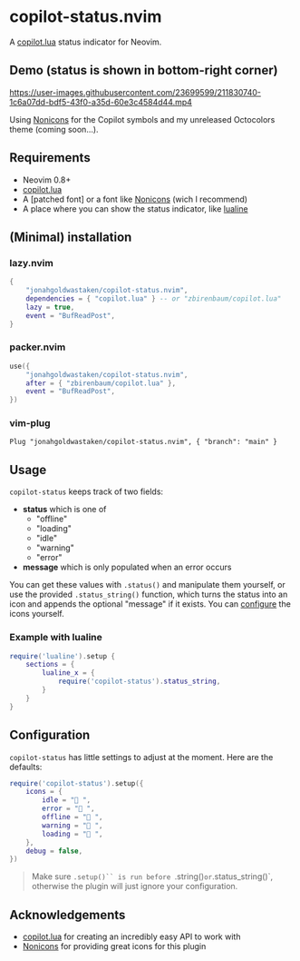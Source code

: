 # copilot-status.nvim

A [copilot.lua][copilot] status indicator for Neovim.

## Demo (status is shown in bottom-right corner)

https://user-images.githubusercontent.com/23699599/211830740-1c6a07dd-bdf5-43f0-a35d-60e3c4584d44.mp4

Using [Nonicons][nonicons] for the Copilot symbols and my unreleased Octocolors theme (coming soon...).

## Requirements

- Neovim 0.8+
- [copilot.lua][copilot]
- A [patched font] or a font like [Nonicons][nonicons] (wich I recommend)
- A place where you can show the status indicator, like [lualine][lualine]

## (Minimal) installation

### lazy.nvim

```lua
{
	"jonahgoldwastaken/copilot-status.nvim",
	dependencies = { "copilot.lua" } -- or "zbirenbaum/copilot.lua"
	lazy = true,
	event = "BufReadPost",
}
```

### packer.nvim

```lua
use({
	"jonahgoldwastaken/copilot-status.nvim",
	after = { "zbirenbaum/copilot.lua" },
	event = "BufReadPost",
})
```

### vim-plug

```vim
Plug "jonahgoldwastaken/copilot-status.nvim", { "branch": "main" }
```

## Usage

`copilot-status` keeps track of two fields:

- **status** which is one of
	- "offline"
	- "loading"
	- "idle"
	- "warning"
	- "error"
- **message** which is only populated when an error occurs

You can get these values with `.status()` and manipulate them yourself, or use the provided `.status_string()` function, which turns the status into an icon and appends the optional "message" if it exists. You can [configure](#configuration) the icons yourself.

### Example with lualine

```lua
require('lualine').setup {
	sections = {
		lualine_x = {
			require('copilot-status').status_string,
		}
	}
}
```

## Configuration

`copilot-status` has little settings to adjust at the moment. Here are the defaults:

```lua
require('copilot-status').setup({
	icons = {
		idle = " ",
		error = " ",
		offline = " ",
		warning = "𥉉 ",
		loading = " ",
	},
	debug = false,
})
```

> Make sure `.setup()`` is run before `.string()` or `.status_string()`, otherwise the plugin will just ignore your configuration.

## Acknowledgements

- [copilot.lua][copilot] for creating an incredibly easy API to work with
- [Nonicons][nonicons] for providing great icons for this plugin

[nonicons]: https://github.com/yamatsum/nonicons
[copilot]: https://github.com/zbirenbaum/copilot.lua
[lualine]: https://github.com/nvim-lualine/lualine.nvim
[octicons]: https://github.com/ryanoasis/nerd-fonts/tree/gh-pages 

